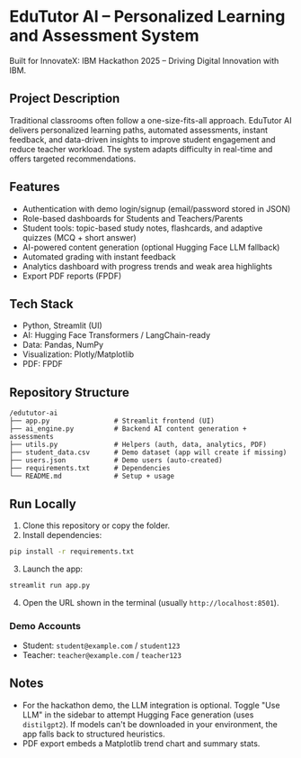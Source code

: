 # EduTutor AI – Personalized Learning and Assessment System

Built for InnovateX: IBM Hackathon 2025 – Driving Digital Innovation with IBM.

## Project Description
Traditional classrooms often follow a one-size-fits-all approach. EduTutor AI delivers personalized learning paths, automated assessments, instant feedback, and data-driven insights to improve student engagement and reduce teacher workload. The system adapts difficulty in real-time and offers targeted recommendations.

## Features
- Authentication with demo login/signup (email/password stored in JSON)
- Role-based dashboards for Students and Teachers/Parents
- Student tools: topic-based study notes, flashcards, and adaptive quizzes (MCQ + short answer)
- AI-powered content generation (optional Hugging Face LLM fallback)
- Automated grading with instant feedback
- Analytics dashboard with progress trends and weak area highlights
- Export PDF reports (FPDF)

## Tech Stack
- Python, Streamlit (UI)
- AI: Hugging Face Transformers / LangChain-ready
- Data: Pandas, NumPy
- Visualization: Plotly/Matplotlib
- PDF: FPDF

## Repository Structure
```
/edututor-ai
├── app.py                # Streamlit frontend (UI)
├── ai_engine.py          # Backend AI content generation + assessments
├── utils.py              # Helpers (auth, data, analytics, PDF)
├── student_data.csv      # Demo dataset (app will create if missing)
├── users.json            # Demo users (auto-created)
├── requirements.txt      # Dependencies
└── README.md             # Setup + usage
```

## Run Locally
1. Clone this repository or copy the folder.
2. Install dependencies:
```bash
pip install -r requirements.txt
```
3. Launch the app:
```bash
streamlit run app.py
```
4. Open the URL shown in the terminal (usually `http://localhost:8501`).

### Demo Accounts
- Student: `student@example.com` / `student123`
- Teacher: `teacher@example.com` / `teacher123`

## Notes
- For the hackathon demo, the LLM integration is optional. Toggle "Use LLM" in the sidebar to attempt Hugging Face generation (uses `distilgpt2`). If models can't be downloaded in your environment, the app falls back to structured heuristics.
- PDF export embeds a Matplotlib trend chart and summary stats.